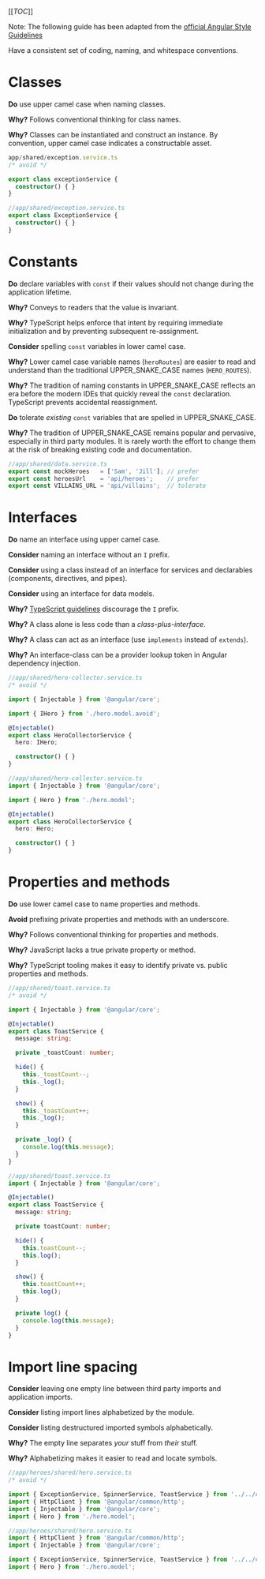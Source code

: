 [[_TOC_]]

Note: The following guide has been adapted from the [official Angular Style Guidelines](https://angular.io/guide/styleguide#coding-conventions)

Have a consistent set of coding, naming, and whitespace conventions.

# Classes
**Do** use upper camel case when naming classes.

**Why?** Follows conventional thinking for class names.

**Why?** Classes can be instantiated and construct an instance. By convention, upper camel case indicates a constructable asset.


```ts
app/shared/exception.service.ts
/* avoid */

export class exceptionService {
  constructor() { }
}
```

```ts
//app/shared/exception.service.ts
export class ExceptionService {
  constructor() { }
}
```

# Constants
**Do** declare variables with `const` if their values should not change during the application lifetime.

**Why?** Conveys to readers that the value is invariant.

**Why?** TypeScript helps enforce that intent by requiring immediate initialization and by preventing subsequent re-assignment.

**Consider** spelling `const` variables in lower camel case.

**Why?** Lower camel case variable names (`heroRoutes`) are easier to read and understand than the traditional UPPER_SNAKE_CASE names (`HERO_ROUTES`).

**Why?** The tradition of naming constants in UPPER_SNAKE_CASE reflects an era before the modern IDEs that quickly reveal the `const` declaration. TypeScript prevents accidental reassignment.

**Do** tolerate _existing_ `const` variables that are spelled in UPPER_SNAKE_CASE.

**Why?** The tradition of UPPER_SNAKE_CASE remains popular and pervasive, especially in third party modules. It is rarely worth the effort to change them at the risk of breaking existing code and documentation.

```ts
//app/shared/data.service.ts
export const mockHeroes   = ['Sam', 'Jill']; // prefer
export const heroesUrl    = 'api/heroes';    // prefer
export const VILLAINS_URL = 'api/villains';  // tolerate
```

# Interfaces

**Do** name an interface using upper camel case.

**Consider** naming an interface without an `I` prefix.

**Consider** using a class instead of an interface for services and declarables (components, directives, and pipes).

**Consider** using an interface for data models.

**Why?** <a href="https://github.com/Microsoft/TypeScript/wiki/Coding-guidelines">TypeScript guidelines</a>
discourage the `I` prefix.

**Why?** A class alone is less code than a _class-plus-interface_.

**Why?** A class can act as an interface (use `implements` instead of `extends`).

**Why?** An interface-class can be a provider lookup token in Angular dependency injection.

```ts
//app/shared/hero-collector.service.ts
/* avoid */

import { Injectable } from '@angular/core';

import { IHero } from './hero.model.avoid';

@Injectable()
export class HeroCollectorService {
  hero: IHero;

  constructor() { }
}
```

```ts
//app/shared/hero-collector.service.ts
import { Injectable } from '@angular/core';

import { Hero } from './hero.model';

@Injectable()
export class HeroCollectorService {
  hero: Hero;

  constructor() { }
}
```

# Properties and methods
**Do** use lower camel case to name properties and methods.

**Avoid** prefixing private properties and methods with an underscore.

**Why?** Follows conventional thinking for properties and methods.

**Why?** JavaScript lacks a true private property or method.

**Why?** TypeScript tooling makes it easy to identify private vs. public properties and methods.

```ts
//app/shared/toast.service.ts
/* avoid */

import { Injectable } from '@angular/core';

@Injectable()
export class ToastService {
  message: string;

  private _toastCount: number;

  hide() {
    this._toastCount--;
    this._log();
  }

  show() {
    this._toastCount++;
    this._log();
  }

  private _log() {
    console.log(this.message);
  }
}
```

```ts
//app/shared/toast.service.ts
import { Injectable } from '@angular/core';

@Injectable()
export class ToastService {
  message: string;

  private toastCount: number;

  hide() {
    this.toastCount--;
    this.log();
  }

  show() {
    this.toastCount++;
    this.log();
  }

  private log() {
    console.log(this.message);
  }
}
```

# Import line spacing

**Consider** leaving one empty line between third party imports and application imports.

**Consider** listing import lines alphabetized by the module.

**Consider** listing destructured imported symbols alphabetically.

**Why?** The empty line separates _your_ stuff from _their_ stuff.

**Why?** Alphabetizing makes it easier to read and locate symbols.

```ts
//app/heroes/shared/hero.service.ts
/* avoid */

import { ExceptionService, SpinnerService, ToastService } from '../../core';
import { HttpClient } from '@angular/common/http';
import { Injectable } from '@angular/core';
import { Hero } from './hero.model';
```

```ts
//app/heroes/shared/hero.service.ts
import { HttpClient } from '@angular/common/http';
import { Injectable } from '@angular/core';

import { ExceptionService, SpinnerService, ToastService } from '../../core';
import { Hero } from './hero.model';
```